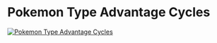 # Pokemon Type Advantage Cycles

[![Pokemon Type Advantage Cycles](https://img.youtube.com/vi/zs1iYJlcqPo/maxresdefault.jpg)](https://www.youtube.com/watch?v=zs1iYJlcqPo)

